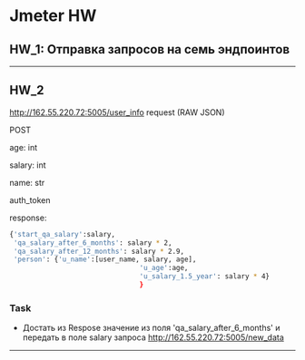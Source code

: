 # Jmeter HW
## HW_1: Отправка запросов на семь эндпоинтов
***
## HW_2
http://162.55.220.72:5005/user_info
request (RAW JSON)

POST

age: int

salary: int

name: str

auth_token


response:
```sh
{'start_qa_salary':salary,
 'qa_salary_after_6_months': salary * 2,
 'qa_salary_after_12_months': salary * 2.9,
 'person': {'u_name':[user_name, salary, age],
                                'u_age':age,
                                'u_salary_1.5_year': salary * 4}
                                }
```
### Task
- Достать из Respose значение из поля 'qa_salary_after_6_months' и передать в поле salary запроса http://162.55.220.72:5005/new_data
***
